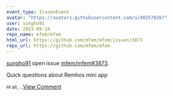 ```yaml
---
event_type: IssuesEvent
avatar: "https://avatars.githubusercontent.com/u/40257026?"
user: sungho91
date: 2023-09-16
repo_name: mfem/mfem
html_url: https://github.com/mfem/mfem/issues/3873
repo_url: https://github.com/mfem/mfem
---
```


<a href='https://github.com/sungho91' target='_blank'>sungho91</a> open issue <a href='https://github.com/mfem/mfem/issues/3873' target='_blank'>mfem/mfem#3873</a>.

<p>Quick questions about Remhos mini app</p><small>Hi all,...</small><a href='https://github.com/mfem/mfem/issues/3873' target='_blank'>View Comment</a>